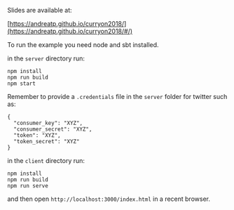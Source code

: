 Slides are available at:

[https://andreatp.github.io/curryon2018/](https://andreatp.github.io/curryon2018/#/)

To run the example you need node and sbt installed.

in the ```server``` directory run:

```
npm install
npm run build
npm start
```

Remember to provide a `.credentials` file in the `server` folder for twitter such as:

```
{
  "consumer_key": "XYZ",
  "consumer_secret": "XYZ",
  "token": "XYZ",
  "token_secret": "XYZ"
}
```

in the ```client``` directory run:

```
npm install
npm run build
npm run serve
```
 and then open ```http://localhost:3000/index.html``` in a recent browser.
 